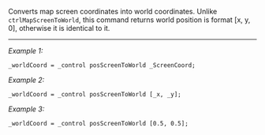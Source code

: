 Converts map screen coordinates into world coordinates. Unlike `ctrlMapScreenToWorld`, this command returns world position is format [x, y, 0], otherwise it is identical to it.


---
*Example 1:*
```sqf
_worldCoord = _control posScreenToWorld _ScreenCoord;
```

*Example 2:*
```sqf
_worldCoord = _control posScreenToWorld [_x, _y];
```

*Example 3:*
```sqf
_worldCoord = _control posScreenToWorld [0.5, 0.5];
```